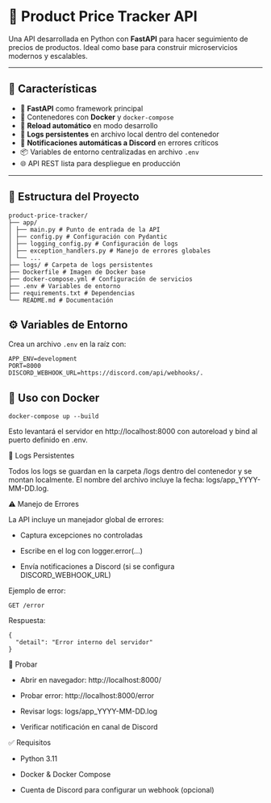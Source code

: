 # 🛒 Product Price Tracker API

Una API desarrollada en Python con **FastAPI** para hacer seguimiento de precios de productos. Ideal como base para construir microservicios modernos y escalables.

---

## 🚀 Características

- 🔧 **FastAPI** como framework principal
- 🐳 Contenedores con **Docker** y `docker-compose`
- 🔁 **Reload automático** en modo desarrollo
- 📄 **Logs persistentes** en archivo local dentro del contenedor
- 📣 **Notificaciones automáticas a Discord** en errores críticos
- 📦 Variables de entorno centralizadas en archivo `.env`
- 🌐 API REST lista para despliegue en producción

---

## 🧱 Estructura del Proyecto
```
product-price-tracker/
├── app/
│ ├── main.py # Punto de entrada de la API
│ ├── config.py # Configuración con Pydantic
│ ├── logging_config.py # Configuración de logs
│ ├── exception_handlers.py # Manejo de errores globales
│ └── ...
├── logs/ # Carpeta de logs persistentes
├── Dockerfile # Imagen de Docker base
├── docker-compose.yml # Configuración de servicios
├── .env # Variables de entorno
├── requirements.txt # Dependencias
└── README.md # Documentación
```
## ⚙️ Variables de Entorno

Crea un archivo `.env` en la raíz con:

```env
APP_ENV=development
PORT=8000
DISCORD_WEBHOOK_URL=https://discord.com/api/webhooks/.
```

## 🐳 Uso con Docker
```
docker-compose up --build
```
Esto levantará el servidor en http://localhost:8000 con autoreload y bind al puerto definido en .env.


📄 Logs Persistentes

Todos los logs se guardan en la carpeta /logs dentro del contenedor y se montan localmente.
El nombre del archivo incluye la fecha: logs/app_YYYY-MM-DD.log.

⚠️ Manejo de Errores

La API incluye un manejador global de errores:

- Captura excepciones no controladas

- Escribe en el log con logger.error(...)

- Envía notificaciones a Discord (si se configura DISCORD_WEBHOOK_URL)

Ejemplo de error:
```error
GET /error
```
Respuesta:
```
{
  "detail": "Error interno del servidor"
}
```
🧪 Probar

- Abrir en navegador: http://localhost:8000/

- Probar error: http://localhost:8000/error

- Revisar logs: logs/app_YYYY-MM-DD.log

- Verificar notificación en canal de Discord

✅ Requisitos

- Python 3.11

- Docker & Docker Compose

- Cuenta de Discord para configurar un webhook (opcional)
